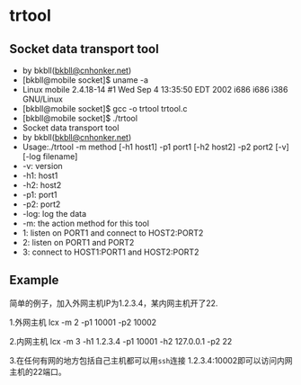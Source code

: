 trtool
======

Socket data transport tool
----

* by bkbll(bkbll@cnhonker.net)
* [bkbll@mobile socket]$ uname -a
* Linux mobile 2.4.18-14 #1 Wed Sep 4 13:35:50 EDT 2002 i686 i686 i386 GNU/Linux
* [bkbll@mobile socket]$ gcc -o trtool trtool.c
* [bkbll@mobile socket]$ ./trtool
* Socket data transport tool
* by bkbll(bkbll@cnhonker.net)
* Usage:./trtool -m method [-h1 host1] -p1 port1 [-h2 host2] -p2 port2 [-v] [-log filename]
* -v: version
* -h1: host1
* -h2: host2
* -p1: port1
* -p2: port2
* -log: log the data
* -m: the action method for this tool
* 1: listen on PORT1 and connect to HOST2:PORT2
* 2: listen on PORT1 and PORT2
* 3: connect to HOST1:PORT1 and HOST2:PORT2


Example
----

简单的例子，加入外网主机IP为1.2.3.4，某内网主机开了22.

1.外网主机  lcx -m 2 -p1 10001  -p2 10002

2.内网主机  lcx -m 3 -h1 1.2.3.4 -p1 10001 -h2 127.0.0.1 -p2 22

3.在任何有网的地方包括自己主机都可以用`ssh`连接 1.2.3.4:10002即可以访问内网主机的22端口。
